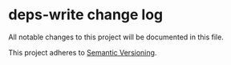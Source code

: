 # deps-write change log

All notable changes to this project will be documented in this file.

This project adheres to [Semantic Versioning](http://semver.org/).
